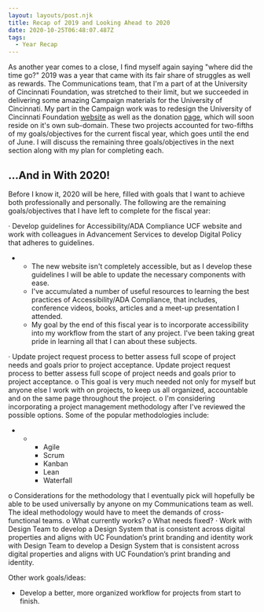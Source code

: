 ```yaml
---
layout: layouts/post.njk
title: Recap of 2019 and Looking Ahead to 2020
date: 2020-10-25T06:48:07.487Z
tags:
  - Year Recap
---
```

As another year comes to a close, I find myself again saying "where did the time go?" 2019 was a year that came with its fair share of struggles as well as rewards. The Communications team, that I'm a part of at the University of Cincinnati Foundation, was stretched to their limit, but we succeeded in delivering some amazing Campaign materials for the University of Cincinnati. My part in the Campaign work was to redesign the University of Cincinnati Foundation [website](https://foundation.uc.edu/) as well as the donation [page](https://foundation.uc.edu/give), which will soon reside on it's own sub-domain. These two projects accounted for two-fifths of my goals/objectives for the current fiscal year, which goes until the end of June. I will discuss the remaining three goals/objectives in the next section along with my plan for completing each.

## **...And in With 2020!**

Before I know it, 2020 will be here, filled with goals that I want to achieve both professionally and personally. The following are the remaining goals/objectives that I have left to complete for the fiscal year:

<!--\[if !supportLists]-->· <!--\[endif]-->Develop guidelines for Accessibility/ADA Compliance UCF website and work with colleagues in Advancement Services to develop Digital Policy that adheres to guidelines.

* * The new website isn't completely accessible, but as I develop these guidelines I will be able to update the necessary components with ease.
  * I've accumulated a number of useful resources to learning the best practices of Accessibility/ADA Compliance, that includes, conference videos, books, articles and a meet-up presentation I attended.
  * My goal by the end of this fiscal year is to incorporate accessibility into my workflow from the start of any project. I've been taking great pride in learning all that I can about these subjects.

<!--\[if !supportLists]-->· <!--\[endif]-->Update project request process to better assess full scope of project needs and goals prior to project acceptance. Update project request process to better assess full scope of project needs and goals prior to project acceptance.

<!--\[if !supportLists]-->o <!--\[endif]-->This goal is very much needed not only for myself but anyone else I work with on projects, to keep us all organized, accountable and on the same page throughout the project.

<!--\[if !supportLists]-->o <!--\[endif]-->I'm considering incorporating a project management methodology after I've reviewed the possible options. Some of the popular methodologies include:

* * * Agile
    * Scrum
    * Kanban
    * Lean
    * Waterfall

<!--\[if !supportLists]-->o <!--\[endif]-->Considerations for the methodology that I eventually pick will hopefully be able to be used universally by anyone on my Communications team as well. The ideal methodology would have to meet the demands of cross-functional teams.

<!--\[if !supportLists]-->o <!--\[endif]-->What currently works?

<!--\[if !supportLists]-->o <!--\[endif]-->What needs fixed?

<!--\[if !supportLists]-->· <!--\[endif]-->Work with Design Team to develop a Design System that is consistent across digital properties and aligns with UC Foundation’s print branding and identity work with Design Team to develop a Design System that is consistent across digital properties and aligns with UC Foundation’s print branding and identity.

Other work goals/ideas:

* Develop a better, more organized workflow for projects from start to finish.